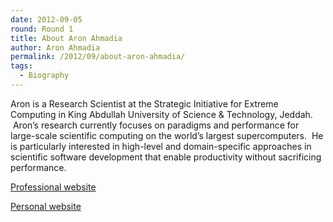 ```yaml
---
date: 2012-09-05
round: Round 1
title: About Aron Ahmadia
author: Aron Ahmadia
permalink: /2012/09/about-aron-ahmadia/
tags:
  - Biography
---
```

Aron is a Research Scientist at the Strategic Initiative for Extreme Computing in King Abdullah University of Science & Technology, Jeddah.  Aron&#8217;s research currently focuses on paradigms and performance for large-scale scientific computing on the world&#8217;s largest supercomputers.  He is particularly interested in high-level and domain-specific approaches in scientific software development that enable productivity without sacrificing performance.

[Professional website][1]

[Personal website][2]

[  
][2]

 [1]: http://ksl.kaust.edu.sa/Pages/AronAhmadia.aspx "Professional Website"
 [2]: http://aron.ahmadia.net "Personal website"
